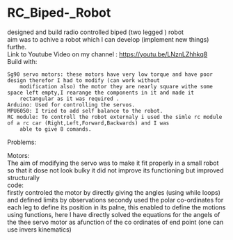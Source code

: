 # RC_Biped-_Robot  
designed and build radio controlled biped (two legged ) robot   
aim was to achive a robot which I can develop (implement new things) furthe.  
 Link to Youtube Video on my channel :  https://youtu.be/LNznLZhhkq8  
Build with:  

    Sg90 servo motors: these motors have very low torque and have poor design therefor I had to modify (can work without
        modification also) the motor they are nearly square withe some space left empty,I rearange the components in it and made it
        rectangular as it was required . 
    Arduino: Used for controlling the servos.
    MPU6050: I tried to add self balance to the robot.
    RC module: To controll the robot externaly i used the simle rc module of a rc car (Right,Left,Forward,Backwards) and I was
        able to give 8 comands.
Problems:  

  Motors:  
  The aim of modifying the servo was to make it fit properly in a small robot so that it dose not look bulky it did not
           improve its functioning but improved structurally  
  code:  
  firstly controled the motor by directly giving the angles (using while loops) and defined limits by observations
         secondy used the polar co-ordinates for each leg to define its position in its palne, this enabled to define the motions
         using functions, here I have directly solved the equations for the angels of the thee servo motor as afunction of the co
         ordinates of end point (one can use invers kinematics) 
